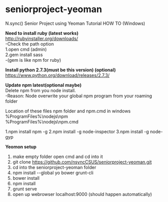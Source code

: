 # seniorproject-yeoman
N.sync() Senior Project using Yeoman
Tutorial HOW TO (Windows) 

**Need to install ruby (latest works)**  
http://rubyinstaller.org/downloads/  
  -Check the path option   
1.open cmd (admin)  
2.gem install sass  
  -(gem is like npm for ruby) 
  
**Install python 2.7.3(must be this version) (optional)**  
https://www.python.org/download/releases/2.7.3/
  
**Update npm  latest(optional maybe)**  
  Delete npm from you node install.    
    -Reason: Node overwrite your global npm program from your roaming folder     
    
  Location of these files npm folder and npm.cmd  in windows   
  %ProgramFiles%\nodejs\npm    
  %ProgramFiles%\nodejs\npm.cmd    
  
  1.npm install npm -g
  2.npm install -g node-inspector
  3.npm install -g node-gyp

  
**Yeomon setup**    
1. make empty folder open cmd and cd into it  
2. git clone https://github.com/nsyncCSUS/seniorproject-yeoman.git  
3. cd into the seniorproject-yeoman folder  
4. npm install --global yo bower grunt-cli  
5. bower install  
6. npm install  
7. grunt serve  
8. open up webrowser localhost:9000 (should happen automatically)  


